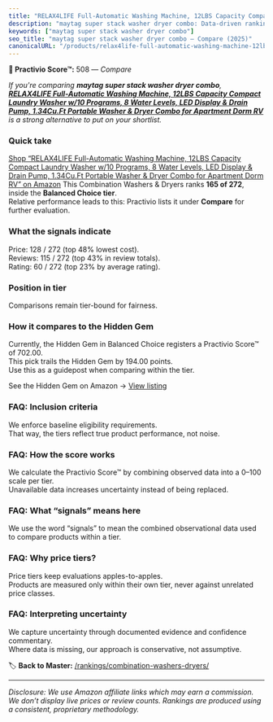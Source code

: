 ```yaml
---
title: "RELAX4LIFE Full-Automatic Washing Machine, 12LBS Capacity Compact Laundry Washer w/10 Programs, 8 Water Levels, LED Display & Drain Pump, 1.34Cu.Ft Portable Washer & Dryer Combo for Apartment Dorm RV"
description: "maytag super stack washer dryer combo: Data-driven ranking using the Practivio Score™. Positioned by quality, value, demand, findability, momentum."
keywords: ["maytag super stack washer dryer combo"]
seo_title: "maytag super stack washer dryer combo — Compare (2025)"
canonicalURL: "/products/relax4life-full-automatic-washing-machine-12lbs-capacity-compact-laundry-washer-w10-programs-8-water-levels-led-display-drain-pump-134cuft-portable-washer-dryer-combo-for-apartment-dorm-rv-B091KWYVWW/"
---
```


**🛒 Practivio Score™:** 508 — _Compare_


*If you're comparing **maytag super stack washer dryer combo**, **[RELAX4LIFE Full-Automatic Washing Machine, 12LBS Capacity Compact Laundry Washer w/10 Programs, 8 Water Levels, LED Display & Drain Pump, 1.34Cu.Ft Portable Washer & Dryer Combo for Apartment Dorm RV](https://www.amazon.com/dp/B091KWYVWW?tag=practivio-20)** is a strong alternative to put on your shortlist.*
### Quick take
[Shop “RELAX4LIFE Full-Automatic Washing Machine, 12LBS Capacity Compact Laundry Washer w/10 Programs, 8 Water Levels, LED Display & Drain Pump, 1.34Cu.Ft Portable Washer & Dryer Combo for Apartment Dorm RV” on Amazon](https://www.amazon.com/dp/B091KWYVWW?tag=practivio-20)
This Combination Washers & Dryers ranks **165 of 272**, inside the **Balanced Choice tier**.  
Relative performance leads to this: Practivio lists it under **Compare** for further evaluation.

### What the signals indicate
Price: 128 / 272 (top 48% lowest cost).  
Reviews: 115 / 272 (top 43% in review totals).  
Rating: 60 / 272 (top 23% by average rating).  

### Position in tier
Comparisons remain tier-bound for fairness.

### How it compares to the Hidden Gem
Currently, the Hidden Gem in Balanced Choice registers a Practivio Score™ of 702.00.  
This pick trails the Hidden Gem by 194.00 points.  
Use this as a guidepost when comparing within the tier.  

See the Hidden Gem on Amazon → [View listing](https://www.amazon.com/dp/B0D4282T95?tag=practivio-20)

### FAQ: Inclusion criteria
We enforce baseline eligibility requirements.  
That way, the tiers reflect true product performance, not noise.

### FAQ: How the score works
We calculate the Practivio Score™ by combining observed data into a 0–100 scale per tier.  
Unavailable data increases uncertainty instead of being replaced.

### FAQ: What “signals” means here
We use the word “signals” to mean the combined observational data used to compare products within a tier.

### FAQ: Why price tiers?
Price tiers keep evaluations apples-to-apples.  
Products are measured only within their own tier, never against unrelated price classes.

### FAQ: Interpreting uncertainty
We capture uncertainty through documented evidence and confidence commentary.  
Where data is missing, our approach is conservative, not assumptive.

<!-- Missing template for Compare/CompareWithinPriceClass -->


🏷️ **Back to Master:** [/rankings/combination-washers-dryers/](/rankings/combination-washers-dryers/)

---
_Disclosure: We use Amazon affiliate links which may earn a commission. We don’t display live prices or review counts. Rankings are produced using a consistent, proprietary methodology._
